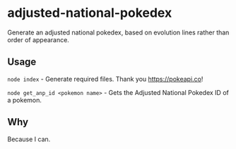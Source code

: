 # adjusted-national-pokedex

Generate an adjusted national pokedex, based on evolution lines rather than order of appearance.

## Usage

`node index` - Generate required files. Thank you https://pokeapi.co!

`node get_anp_id <pokemon name>` - Gets the Adjusted National Pokedex ID of a pokemon.

## Why

Because I can.
